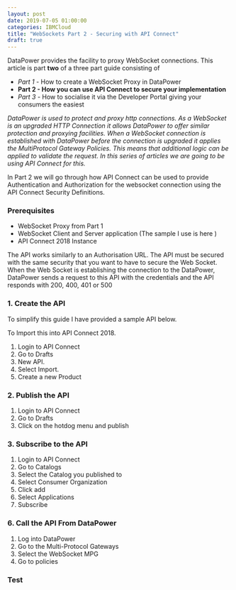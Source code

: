 ```yaml
---
layout: post
date: 2019-07-05 01:00:00
categories: IBMCloud
title: "WebSockets Part 2 - Securing with API Connect"
draft: true
---
```


DataPower provides the facility to proxy WebSocket connections. This article is part **two** of a three part guide consisting of

* *Part 1* - How to create a WebSocket Proxy in DataPower
* **Part 2 - How you can use API Connect to secure your implementation**
* *Part 3* - How to socialise it via the Developer Portal giving your consumers the easiest

*DataPower is used to protect and proxy http connections. As a WebSocket is an upgraded HTTP Connection it allows DataPower to offer similar protection and proxying facilities. When a WebSocket connection is established with DataPower before the connection is upgraded it applies the MultiProtocol Gateway Policies. This means that additional logic can be applied to validate the request. In this series of articles we are going to be using API Connect for this.*

In Part 2 we will go through how API Connect can be used to provide Authentication and Authorization for the websocket connection using the API Connect Security Definitions.

### Prerequisites
* WebSocket Proxy from Part 1
* WebSocket Client and Server application (The sample I use is here  [](https://github.com/ChrisPhillips-cminion/PlayingWithWebSockets) )
* API Connect 2018 Instance

The API works similarly to an Authorisation URL. The API must be secured with the same security that you want to have to secure the Web Socket. When the Web Socket is establishing the connection to the DataPower, DataPower sends a request to this API with the credentials and the API responds with 200, 400, 401 or 500

### 1. Create the API

To simplify this  guide I have provided a sample API below.

To Import this into API Connect 2018.
1. Login to API Connect
2. Go to Drafts
3. New API.
4. Select Import.
5. Create a new Product

### 2. Publish the API
1. Login to API Connect
2. Go to Drafts
3. Click on the hotdog menu and publish

### 3. Subscribe to the API
1. Login to API Connect
2. Go to Catalogs
3. Select the Catalog you published to
4.  Select Consumer Organization
5. Click add
6. Select Applications
7. Subscribe

### 6. Call the API From DataPower
1. Log into DataPower
2. Go to the Multi-Protocol Gateways
3. Select the WebSocket MPG
4. Go to policies

### Test
